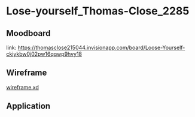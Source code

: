 # Lose-yourself_Thomas-Close_2285

## Moodboard

link: https://thomasclose215044.invisionapp.com/board/Loose-Yourself-ckiykbw0j02pw16qqwp9hvy18

## Wireframe

<a href="wireframe.xd"> wireframe.xd </a>

## Application
